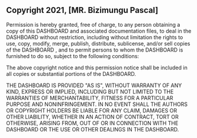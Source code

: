 ## Copyright 2021, [MR. Bizimungu Pascal]


Permission is hereby granted, free of charge, to any person obtaining a copy of this DASHBOARD and associated documentation files, to deal in the DASHBOARD without restriction, including without limitation the rights to use, copy, modify, merge, publish, distribute, sublicense, and/or sell copies of the DASHBOARD , and to permit persons to whom the DASHBOARD  is furnished to do so, subject to the following conditions:

The above copyright notice and this permission notice shall be included in all copies or substantial portions of the DASHBOARD.

THE DASHBOARD IS PROVIDED "AS IS", WITHOUT WARRANTY OF ANY KIND, EXPRESS OR IMPLIED, INCLUDING BUT NOT LIMITED TO THE WARRANTIES OF MERCHANTABILITY, FITNESS FOR A PARTICULAR PURPOSE AND NONINFRINGEMENT. IN NO EVENT SHALL THE AUTHORS OR COPYRIGHT HOLDERS BE LIABLE FOR ANY CLAIM, DAMAGES OR OTHER LIABILITY, WHETHER IN AN ACTION OF CONTRACT, TORT OR OTHERWISE, ARISING FROM, OUT OF OR IN CONNECTION WITH THE DASHBOARD OR THE USE OR OTHER DEALINGS IN THE DASHBOARD.
